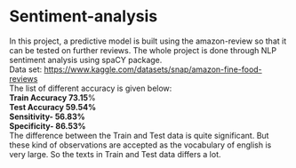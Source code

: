 # Sentiment-analysis
In this project, a predictive model is built using the amazon-review so that it can be tested on further reviews. The whole project is done through NLP sentiment analysis using spaCY package.<br>
Data set: https://www.kaggle.com/datasets/snap/amazon-fine-food-reviews <br>
The list of different accuracy is given below:<br>
**Train Accuracy 73.15**%<br>
**Test Accuracy 59.54%**<br>
**Sensitivity- 56.83%**<br>
**Specificity- 86.53%**<br>
The difference between the Train and Test data is quite significant. But these kind of observations are accepted as the vocabulary of english is very large. So the texts in Train and Test data differs a lot.
